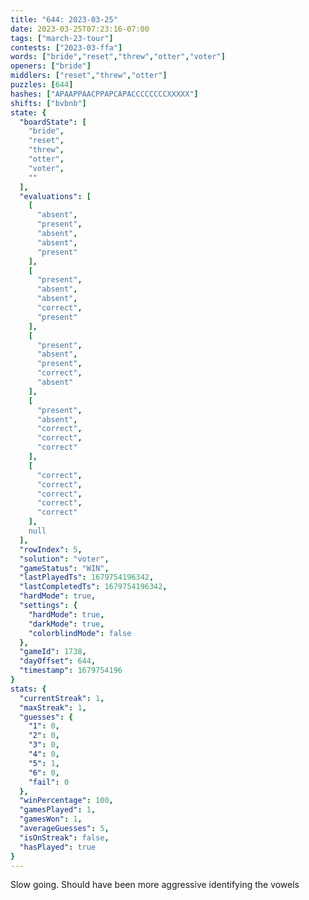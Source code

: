 ```yaml
---
title: "644: 2023-03-25"
date: 2023-03-25T07:23:16-07:00
tags: ["march-23-tour"]
contests: ["2023-03-ffa"]
words: ["bride","reset","threw","otter","voter"]
openers: ["bride"]
middlers: ["reset","threw","otter"]
puzzles: [644]
hashes: ["APAAPPAACPPAPCAPACCCCCCCCXXXXX"]
shifts: ["bvbnb"]
state: {
  "boardState": [
    "bride",
    "reset",
    "threw",
    "otter",
    "voter",
    ""
  ],
  "evaluations": [
    [
      "absent",
      "present",
      "absent",
      "absent",
      "present"
    ],
    [
      "present",
      "absent",
      "absent",
      "correct",
      "present"
    ],
    [
      "present",
      "absent",
      "present",
      "correct",
      "absent"
    ],
    [
      "present",
      "absent",
      "correct",
      "correct",
      "correct"
    ],
    [
      "correct",
      "correct",
      "correct",
      "correct",
      "correct"
    ],
    null
  ],
  "rowIndex": 5,
  "solution": "voter",
  "gameStatus": "WIN",
  "lastPlayedTs": 1679754196342,
  "lastCompletedTs": 1679754196342,
  "hardMode": true,
  "settings": {
    "hardMode": true,
    "darkMode": true,
    "colorblindMode": false
  },
  "gameId": 1738,
  "dayOffset": 644,
  "timestamp": 1679754196
}
stats: {
  "currentStreak": 1,
  "maxStreak": 1,
  "guesses": {
    "1": 0,
    "2": 0,
    "3": 0,
    "4": 0,
    "5": 1,
    "6": 0,
    "fail": 0
  },
  "winPercentage": 100,
  "gamesPlayed": 1,
  "gamesWon": 1,
  "averageGuesses": 5,
  "isOnStreak": false,
  "hasPlayed": true
}
---
```

<!-- more -->
Slow going. Should have been more aggressive identifying the vowels
